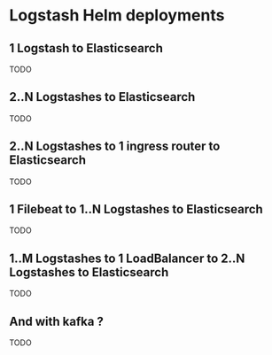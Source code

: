 # Logstash Helm deployments

## 1 Logstash to Elasticsearch
TODO

## 2..N Logstashes to Elasticsearch
TODO

## 2..N Logstashes to 1 ingress router to Elasticsearch
TODO

## 1 Filebeat to 1..N Logstashes to Elasticsearch
TODO

## 1..M Logstashes to 1 LoadBalancer to 2..N Logstashes to Elasticsearch
TODO

## And with kafka ?
TODO